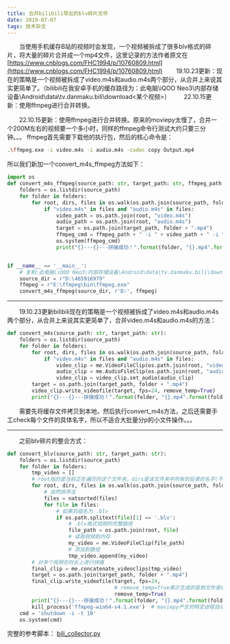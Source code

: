 ```yaml
---
title: 合并bilibili导出的blv碎片文件
date: 2019-07-07
tags: 技术杂文
---
```


&emsp;&emsp;当使用手机缓存B站的视频时会发现，一个视频被拆成了很多blv格式的碎片，将大量的碎片合并成一个mp4文件，这里记录的方法作者原文在[https://www.cnblogs.com/FHC1994/p/10760809.html](https://www.cnblogs.com/FHC1994/p/10760809.html)
&emsp;&emsp;19.10.23更新：现在的策略是一个视频被拆成了video.m4s和audio.m4s两个部分，从合并上来说其实更简单了。（bilibili在我安卓手机的缓存路径为：此电脑\iQOO Neo3\内部存储设备\Android\data\tv.danmaku.bili\download\<某个视频>）
&emsp;&emsp;22.10.15更新：使用ffmpeg进行合并转换。
<!--more-->

&emsp;&emsp;22.10.15更新：使用ffmpeg进行合并转换。原来的moviepy太慢了，合并一个200M左右的视频要一个多小时，同样的ffmpeg命令行测试大约只要三分钟。。。
ffmpeg首先需要下载他的执行包，然后的核心命令是：
```bash
.\ffmpeg.exe -i video.m4s -i audio.m4s -codec copy Output.mp4
```
所以我们新加一个convert_m4s_ffmpeg方法如下：
```python
import os
def convert_m4s_ffmpeg(source_path: str, target_path: str, ffmpeg_path: str):
    folders = os.listdir(source_path)
    for folder in folders:
        for root, dirs, files in os.walk(os.path.join(source_path, folder)):
            if "video.m4s" in files and "audio.m4s" in files:
                video_path = os.path.join(root, "video.m4s")
                audio_path = os.path.join(root, "audio.m4s")
                target = os.path.join(target_path, folder + ".mp4")
                ffmpeg_cmd = ffmpeg_path + " -i " + video_path + " -i " + audio_path + " -codec copy " + target
                os.system(ffmpeg_cmd)
                print("{}---{}---拼接成功！".format(folder, "{}.mp4".format(folder)))


if __name__ == '__main__':
    # 复制:此电脑\iQOO Neo3\内部存储设备\Android\data\tv.danmaku.bili\download\465916979->D:\465916979
    source_dir = r"D:\465916979"
    ffmpeg = r"E:\ffmpeg\bin\ffmpeg.exe"
    convert_m4s_ffmpeg(source_dir, r'D:', ffmpeg)
```

-----
&emsp;&emsp;19.10.23更新bilibili现在的策略是一个视频被拆成了video.m4s和audio.m4s两个部分，从合并上来说其实更简单了，合并video.m4s和audio.m4s的方法：

```python
def convert_m4s(source_path: str, target_path: str):
    folders = os.listdir(source_path)
    for folder in folders:
        for root, dirs, files in os.walk(os.path.join(source_path, folder)):
            if "video.m4s" in files and "audio.m4s" in files:
                video_clip = me.VideoFileClip(os.path.join(root, "video.m4s"))
                audio_clip = me.AudioFileClip(os.path.join(root, "audio.m4s"))
                video_clip = video_clip.set_audio(audio_clip)
        target = os.path.join(target_path, folder + ".mp4")
        video_clip.write_videofile(target, fps=24, remove_temp=True)
        print("{}---{}---拼接成功！".format(folder, "{}.mp4".format(folder)))
```
&emsp;&emsp;需要先将缓存文件拷贝到本地，然后执行convert_m4s方法，之后还需要手工check每个文件的具体名字，所以不适合大批量分p的小文件操作。。。

-----
&emsp;&emsp;之前blv碎片的整合方式：
```python
def convert_blv(source_path: str, target_path: str):
    folders = os.listdir(source_path)
    for folder in folders:
        tmp_video = []
        # root指的是当前正在遍历的这个文件夹，dirs是该文件夹中所有的目录的名字(不包括子目录)，files是该文件夹中所有的文件(不包括子目录)
        for root, dirs, files in os.walk(os.path.join(source_path, folder)):
            # 自然排序法
            files = natsorted(files)
            for file in files:
                # 如果后缀名为 .blv
                if os.path.splitext(file)[1] == '.blv':
                    # .blv格式视频的完整路径
                    file_path = os.path.join(root, file)
                    # 读取视频到内存
                    my_video = me.VideoFileClip(file_path)
                    # 添加到数组
                    tmp_video.append(my_video)
        # 对多个视频在时长上进行拼接
        final_clip = me.concatenate_videoclips(tmp_video)
        target = os.path.join(target_path, folder + ".mp4")
        final_clip.write_videofile(target, fps=24,
                                   # remove_temp=True表示生成的音频文件是临时存放的，视频生成后，单独音频文件会自动处理掉！
                                   remove_temp=True)
        print("{}---{}---拼接成功！".format(folder, "{}.mp4".format(folder)))
        kill_process('ffmpeg-win64-v4.1.exe')  # moviepy产生的特定进程自动关闭有异常
    cmd = 'shutdown -s -t 10'
    os.system(cmd)
```

完整的参考脚本：
[bili_collector.py](/static/scripts/bili_converter.py)
